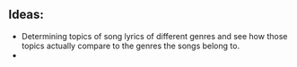 ## Ideas:
* Determining topics of song lyrics of different genres and see how those topics actually compare to the genres the songs belong to.
* 